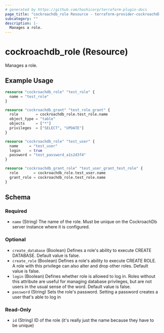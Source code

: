 ```yaml
---
# generated by https://github.com/hashicorp/terraform-plugin-docs
page_title: "cockroachdb_role Resource - terraform-provider-cockroachdb"
subcategory: ""
description: |-
  Manages a role.
---
```


# cockroachdb_role (Resource)

Manages a role.

## Example Usage

```terraform
resource "cockroachdb_role" "test_role" {
  name = "test_role"
}

resource "cockroachdb_grant" "test_role_grant" {
  role        = cockroachdb_role.test_role.name
  object_type = "table"
  objects     = ["*"]
  privileges  = ["SELECT", "UPDATE"]
}

resource "cockroachdb_role" "test_user" {
  name     = "test_user"
  login    = true
  password = "test_password_a1s2d3f4"
}

resource "cockroachdb_grant_role" "test_user_grant_test_role" {
  role       = cockroachdb_role.test_user.name
  grant_role = cockroachdb_role.test_role.name
}
```

<!-- schema generated by tfplugindocs -->
## Schema

### Required

- `name` (String) The name of the role. Must be unique on the CockroachDb server instance where it is configured.

### Optional

- `create_database` (Boolean) Defines a role's ability to execute CREATE DATABASE. Default value is false.
- `create_role` (Boolean) Defines a role's ability to execute CREATE ROLE. A role with this privilege can also alter and drop other roles. Default value is false.
- `login` (Boolean) Defines whether role is allowed to log in. Roles without this attribute are useful for managing database privileges, but are not users in the usual sense of the word. Default value is false.
- `password` (String) Sets the role's password. Setting a password creates a user that's able to log in

### Read-Only

- `id` (String) ID of the role (it's really just the name because they have to be unique)


